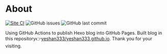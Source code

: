 # About

[![Site CI](https://github.com/yeshan333/actions-for-hexo-blog/actions/workflows/hexo_blog_build_and_deploy_ci.yaml/badge.svg)](https://github.com/yeshan333/actions-for-hexo-blog/actions/workflows/hexo_blog_build_and_deploy_ci.yaml) ![GitHub issues](https://img.shields.io/github/issues-raw/yeshan333/actions-for-hexo-blog?color=red) ![GitHub last commit](https://img.shields.io/github/last-commit/yeshan333/actions-for-hexo-blog?color=blue)

Using GitHub Actions to publish Hexo blog into GitHub Pages. Built blog in this repository👉[yeshan333/yeshan333.github.io](https://github.com/yeshan333/yeshan333.github.io). Thank you for your visiting.
